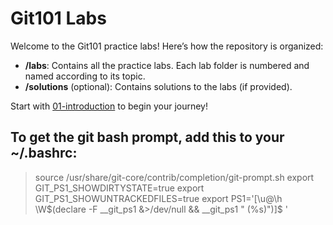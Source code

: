 # Git101 Labs

Welcome to the Git101 practice labs! Here’s how the repository is organized:

- **/labs**: Contains all the practice labs. Each lab folder is numbered and named according to its topic.
- **/solutions** (optional): Contains solutions to the labs (if provided).

Start with [01-introduction](labs/01-introduction/README.md) to begin your journey!

## To get the git bash prompt, add this to your ~/.bashrc:
>source /usr/share/git-core/contrib/completion/git-prompt.sh
>export GIT_PS1_SHOWDIRTYSTATE=true
>export GIT_PS1_SHOWUNTRACKEDFILES=true
>export PS1='[\u@\h \W$(declare -F __git_ps1 &>/dev/null && __git_ps1 " (%s)")]\$ '
